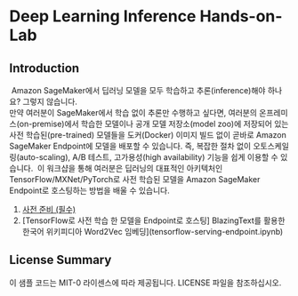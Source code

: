 # Deep Learning Inference Hands-on-Lab

## Introduction
​
Amazon SageMaker에서 딥러닝 모델을 모두 학습하고 추론(inference)해야 하나요? 그렇지 않습니다.<br>
만약 여러분이 SageMaker에서 학습 없이 추론만 수행하고 싶다면, 여러분의 온프레미스(on-premise)에서 학습한 모델이나 공개 모델 저장소(model zoo)에 저장되어 있는 사전 학습된(pre-trained) 모델들을 도커(Docker) 이미지 빌드 없이 곧바로 Amazon SageMaker Endpoint에 모델을 배포할 수 있습니다. 즉, 복잡한
절차 없이 오토스케일링(auto-scaling), A/B 테스트, 고가용성(high availability) 기능을 쉽게 이용할 수 있습니다.
​
이 워크샵을 통해 여러분은 딥러닝의 대표적인 아키텍처인 TensorFlow/MXNet/PyTorch로 사전 학습된 모델을 Amazon SageMaker Endpoint로 호스팅하는 방법을 배울 수 있습니다.

1. [사전 준비 (필수)](get_started.md)
2. [TensorFlow로 사전 학습 한 모델을 Endpoint로 호스팅]
    BlazingText를 활용한 한국어 위키피디아 Word2Vec 임베딩](tensorflow-serving-endpoint.ipynb)

## License Summary

이 샘플 코드는 MIT-0 라이센스에 따라 제공됩니다. LICENSE 파일을 참조하십시오.